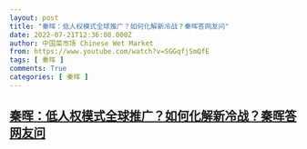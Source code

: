 ```yaml
---
layout: post
title: "秦晖：低人权模式全球推广？如何化解新冷战？秦晖答网友问"
date: 2022-07-21T12:36:08.000Z
author: 中国菜市场 Chinese Wet Market
from: https://www.youtube.com/watch?v=SGGqfjSmQfE
tags: [ 秦晖 ]
comments: True
categories: [ 秦晖 ]
---
```

<!--1658406968000-->
[秦晖：低人权模式全球推广？如何化解新冷战？秦晖答网友问](https://www.youtube.com/watch?v=SGGqfjSmQfE)
------

<div>

</div>
